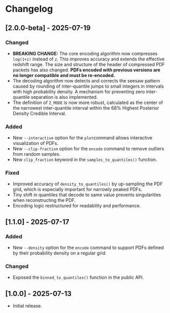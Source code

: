 # Changelog



## [2.0.0-beta] - 2025-07-19

### Changed
- **BREAKING CHANGE:** The core encoding algorithm now compresses `log(1+z)` instead of `z`. This improves accuracy and extends the effective redshift range. The size and structure of the header of compressed PDF packets has also changed. **PDFs encoded with previous versions are no longer compatible and must be re-encoded.**
- The decoding algorithm now detects and corrects the seesaw pattern caused by rounding of inter-quantile jumps to small integers in intervals with high probability density. A mechanism for
preventing zero inter-quantile separation is also implemented.
- The definition of `Z_MODE` is now more robust, calculated as the center of the narrowest inter-quantile interval within the 68% Highest Posterior Density Credible Interval.

### Added
- New `--interactive` option for the `plot`command allows interactive visualization of PDFs.
- New `--clip-fraction` option for the `encode` command to remove outliers from random samples.
- New `clip_fraction` keyword in the `samples_to_quantiles()` function.

### Fixed
- Improved accuracy of `density_to_quantiles()` by up-sampling the PDF grid, which is especially important for narrowly peaked PDFs.
- Tiny shift in quantiles that decode to same value prevents singularities when reconstructing the PDF.
- Encoding logic restructured for readability and performance.

## [1.1.0] - 2025-07-17

### Added
- New `--density` option for the `encode` command to support PDFs defined by their probability density on a regular grid.

### Changed
- Exposed the `binned_to_quantiles()` function in the public API.

## [1.0.0] - 2025-07-13

- Initial release.
